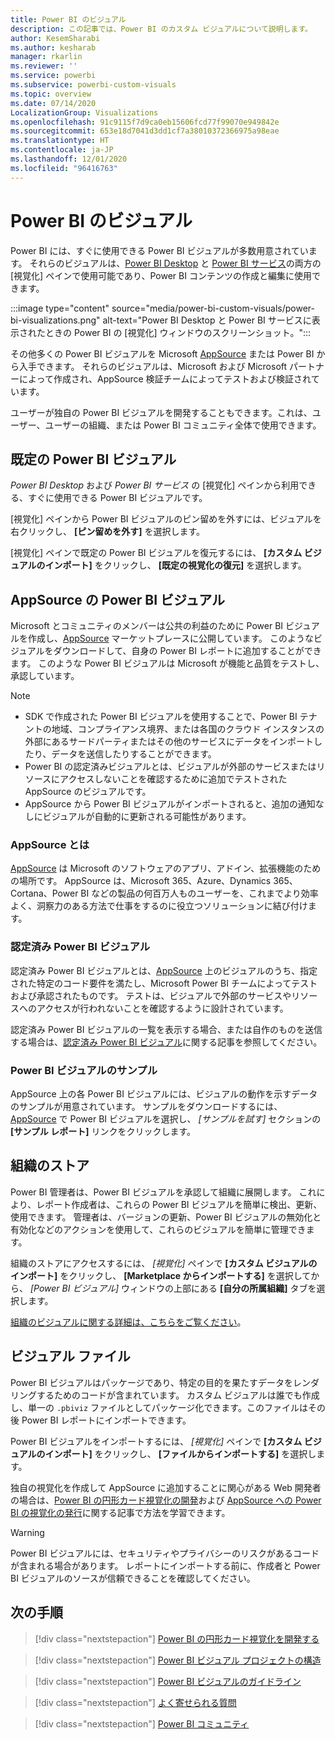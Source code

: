 ```yaml
---
title: Power BI のビジュアル
description: この記事では、Power BI のカスタム ビジュアルについて説明します。
author: KesemSharabi
ms.author: kesharab
manager: rkarlin
ms.reviewer: ''
ms.service: powerbi
ms.subservice: powerbi-custom-visuals
ms.topic: overview
ms.date: 07/14/2020
LocalizationGroup: Visualizations
ms.openlocfilehash: 91c9115f7d9ca0eb15606fcd77f99070e949842e
ms.sourcegitcommit: 653e18d7041d3dd1cf7a38010372366975a98eae
ms.translationtype: HT
ms.contentlocale: ja-JP
ms.lasthandoff: 12/01/2020
ms.locfileid: "96416763"
---
```

# <a name="visuals-in-power-bi"></a>Power BI のビジュアル

Power BI には、すぐに使用できる Power BI ビジュアルが多数用意されています。 それらのビジュアルは、[Power BI Desktop](https://powerbi.microsoft.com/desktop/) と [Power BI サービス](https://app.powerbi.com)の両方の [視覚化] ペインで使用可能であり、Power BI コンテンツの作成と編集に使用できます。

:::image type="content" source="media/power-bi-custom-visuals/power-bi-visualizations.png" alt-text="Power BI Desktop と Power BI サービスに表示されたときの Power BI の [視覚化] ウィンドウのスクリーンショット。":::

その他多くの Power BI ビジュアルを Microsoft [AppSource](https://nam06.safelinks.protection.outlook.com/?url=https%3A%2F%2Fappsource.microsoft.com%2Fen-us%2Fmarketplace%2Fapps%3Fpage%3D1%26product%3Dpower-bi-visuals&data=02%7C01%7CKesem.Sharabi%40microsoft.com%7C6d9286afacb3468d4cde08d740b76694%7C72f988bf86f141af91ab2d7cd011db47%7C1%7C0%7C637049028749147718&sdata=igWm0e1vXdgGcbyvngQBrHQVAkahPnxPC1ZhUPntGI8%3D&reserved=0) または Power BI から入手できます。 それらのビジュアルは、Microsoft および Microsoft パートナーによって作成され、AppSource 検証チームによってテストおよび検証されています。

ユーザーが独自の Power BI ビジュアルを開発することもできます。これは、ユーザー、ユーザーの組織、または Power BI コミュニティ全体で使用できます。

## <a name="default-power-bi-visuals"></a>既定の Power BI ビジュアル

*Power BI Desktop* および *Power BI サービス* の [視覚化] ペインから利用できる、すぐに使用できる Power BI ビジュアルです。

[視覚化] ペインから Power BI ビジュアルのピン留めを外すには、ビジュアルを右クリックし、 **[ピン留めを外す]** を選択します。

[視覚化] ペインで既定の Power BI ビジュアルを復元するには、 **[カスタム ビジュアルのインポート]** をクリックし、 **[既定の視覚化の復元]** を選択します。 

## <a name="appsource-power-bi-visuals"></a>AppSource の Power BI ビジュアル

Microsoft とコミュニティのメンバーは公共の利益のために Power BI ビジュアルを作成し、[AppSource](https://appsource.microsoft.com/marketplace/apps?product=power-bi-visuals) マーケットプレースに公開しています。 このようなビジュアルをダウンロードして、自身の Power BI レポートに追加することができます。 このような Power BI ビジュアルは Microsoft が機能と品質をテストし、承認しています。

>[!NOTE]
>* SDK で作成された Power BI ビジュアルを使用することで、Power BI テナントの地域、コンプライアンス境界、または各国のクラウド インスタンスの外部にあるサードパーティまたはその他のサービスにデータをインポートしたり、データを送信したりすることができます。
>* Power BI の認定済みビジュアルとは、ビジュアルが外部のサービスまたはリソースにアクセスしないことを確認するために追加でテストされた AppSource のビジュアルです。
>* AppSource から Power BI ビジュアルがインポートされると、追加の通知なしにビジュアルが自動的に更新される可能性があります。

### <a name="what-is-appsource"></a>AppSource とは

[AppSource](https://appsource.microsoft.com/marketplace/apps?product=power-bi-visuals) は Microsoft のソフトウェアのアプリ、アドイン、拡張機能のための場所です。 AppSource は、Microsoft 365、Azure、Dynamics 365、Cortana、Power BI などの製品の何百万人ものユーザーを、これまでより効率よく、洞察力のある方法で仕事をするのに役立つソリューションに結び付けます。

### <a name="certified-power-bi-visuals"></a>認定済み Power BI ビジュアル

認定済み Power BI ビジュアルとは、[AppSource](https://nam06.safelinks.protection.outlook.com/?url=https%3A%2F%2Fappsource.microsoft.com%2Fen-us%2Fmarketplace%2Fapps%3Fpage%3D1%26product%3Dpower-bi-visuals&data=02%7C01%7CKesem.Sharabi%40microsoft.com%7C6d9286afacb3468d4cde08d740b76694%7C72f988bf86f141af91ab2d7cd011db47%7C1%7C0%7C637049028749147718&sdata=igWm0e1vXdgGcbyvngQBrHQVAkahPnxPC1ZhUPntGI8%3D&reserved=0) 上のビジュアルのうち、指定された特定のコード要件を満たし、Microsoft Power BI チームによってテストおよび承認されたものです。 テストは、ビジュアルで外部のサービスやリソースへのアクセスが行われないことを確認するように設計されています。

認定済み Power BI ビジュアルの一覧を表示する場合、または自作のものを送信する場合は、[認定済み Power BI ビジュアル](power-bi-custom-visuals-certified.md)に関する記事を参照してください。

### <a name="samples-for-power-bi-visuals"></a>Power BI ビジュアルのサンプル

AppSource 上の各 Power BI ビジュアルには、ビジュアルの動作を示すデータのサンプルが用意されています。 サンプルをダウンロードするには、[AppSource](https://nam06.safelinks.protection.outlook.com/?url=https%3A%2F%2Fappsource.microsoft.com%2Fen-us%2Fmarketplace%2Fapps%3Fpage%3D1%26product%3Dpower-bi-visuals&data=02%7C01%7CKesem.Sharabi%40microsoft.com%7C6d9286afacb3468d4cde08d740b76694%7C72f988bf86f141af91ab2d7cd011db47%7C1%7C0%7C637049028749147718&sdata=igWm0e1vXdgGcbyvngQBrHQVAkahPnxPC1ZhUPntGI8%3D&reserved=0) で Power BI ビジュアルを選択し、 *[サンプルを試す]* セクションの **[サンプル レポート]** リンクをクリックします。

## <a name="organizational-store"></a>組織のストア

Power BI 管理者は、Power BI ビジュアルを承認して組織に展開します。 これにより、レポート作成者は、これらの Power BI ビジュアルを簡単に検出、更新、使用できます。 管理者は、バージョンの更新、Power BI ビジュアルの無効化と有効化などのアクションを使用して、これらのビジュアルを簡単に管理できます。

組織のストアにアクセスするには、 *[視覚化]* ペインで **[カスタム ビジュアルのインポート]** をクリックし、 **[Marketplace からインポートする]** を選択してから、 *[Power BI ビジュアル]* ウィンドウの上部にある **[自分の所属組織]** タブを選択します。

[組織のビジュアルに関する詳細は、こちらをご覧ください](power-bi-custom-visuals-organization.md)。

## <a name="visual-files"></a>ビジュアル ファイル

Power BI ビジュアルはパッケージであり、特定の目的を果たすデータをレンダリングするためのコードが含まれています。 カスタム ビジュアルは誰でも作成し、単一の `.pbiviz` ファイルとしてパッケージ化できます。このファイルはその後 Power BI レポートにインポートできます。

Power BI ビジュアルをインポートするには、 *[視覚化]* ペインで **[カスタム ビジュアルのインポート]** をクリックし、 **[ファイルからインポートする]** を選択します。

独自の視覚化を作成して AppSource に追加することに関心がある Web 開発者の場合は、[Power BI の円形カード視覚化の開発](develop-circle-card.md)および [AppSource への Power BI の視覚化の発行](office-store.md)に関する記事で方法を学習できます。

> [!WARNING]
> Power BI ビジュアルには、セキュリティやプライバシーのリスクがあるコードが含まれる場合があります。 レポートにインポートする前に、作成者と Power BI ビジュアルのソースが信頼できることを確認してください。

## <a name="next-steps"></a>次の手順

>[!div class="nextstepaction"]
>[Power BI の円形カード視覚化を開発する](develop-circle-card.md)

>[!div class="nextstepaction"]
>[Power BI ビジュアル プロジェクトの構造](visual-project-structure.md)

>[!div class="nextstepaction"]
>[Power BI ビジュアルのガイドライン](guidelines-powerbi-visuals.md)

>[!div class="nextstepaction"]
>[よく寄せられる質問](power-bi-custom-visuals-faq.md)

>[!div class="nextstepaction"]
>[Power BI コミュニティ](https://community.powerbi.com/)